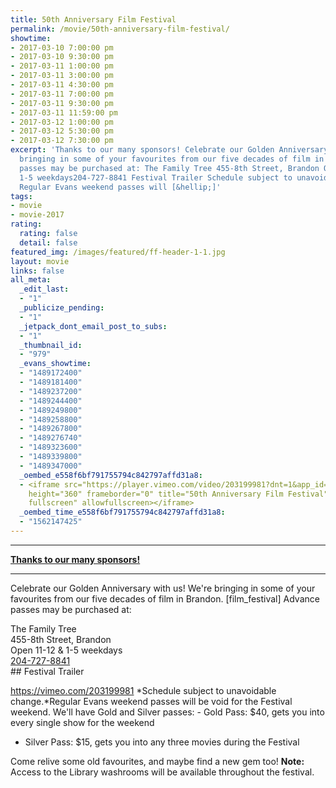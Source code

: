 ```yaml
---
title: 50th Anniversary Film Festival
permalink: /movie/50th-anniversary-film-festival/
showtime:
- 2017-03-10 7:00:00 pm
- 2017-03-10 9:30:00 pm
- 2017-03-11 1:00:00 pm
- 2017-03-11 3:00:00 pm
- 2017-03-11 4:30:00 pm
- 2017-03-11 7:00:00 pm
- 2017-03-11 9:30:00 pm
- 2017-03-11 11:59:00 pm
- 2017-03-12 1:00:00 pm
- 2017-03-12 5:30:00 pm
- 2017-03-12 7:30:00 pm
excerpt: 'Thanks to our many sponsors! Celebrate our Golden Anniversary with us! We&#8217;re
  bringing in some of your favourites from our five decades of film in Brandon. Advance
  passes may be purchased at: The Family Tree 455-8th Street, Brandon Open 11-12 &amp;
  1-5 weekdays204-727-8841 Festival Trailer Schedule subject to unavoidable change.
  Regular Evans weekend passes will [&hellip;]'
tags:
- movie
- movie-2017
rating:
  rating: false
  detail: false
featured_img: /images/featured/ff-header-1-1.jpg
layout: movie
links: false
all_meta:
  _edit_last:
  - "1"
  _publicize_pending:
  - "1"
  _jetpack_dont_email_post_to_subs:
  - "1"
  _thumbnail_id:
  - "979"
  _evans_showtime:
  - "1489172400"
  - "1489181400"
  - "1489237200"
  - "1489244400"
  - "1489249800"
  - "1489258800"
  - "1489267800"
  - "1489276740"
  - "1489323600"
  - "1489339800"
  - "1489347000"
  _oembed_e558f6bf791755794c842797affd31a8:
  - <iframe src="https://player.vimeo.com/video/203199981?dnt=1&app_id=122963" width="640"
    height="360" frameborder="0" title="50th Anniversary Film Festival" allow="autoplay;
    fullscreen" allowfullscreen></iframe>
  _oembed_time_e558f6bf791755794c842797affd31a8:
  - "1562147425"
---
```


---

**[Thanks to our many sponsors!](http://evanstheatre.ca/ff-2017-sponsors/)**

---

Celebrate our Golden Anniversary with us! We're bringing in some of your favourites from our five decades of film in Brandon. \[film\_festival\] Advance passes may be purchased at: <div class="gmail_default gmail_msg">The Family Tree</div><div class="gmail_default gmail_msg">455-8th Street, Brandon</div><div class="gmail_default gmail_msg">Open 11-12 &amp; 1-5 weekdays  
[204-727-8841](tel:(204)%20727-8841)</div>## Festival Trailer

https://vimeo.com/203199981 *Schedule subject to unavoidable change.*Regular Evans weekend passes will be void for the Festival weekend. We'll have Gold and Silver passes: - Gold Pass: $40, gets you into every single show for the weekend
- Silver Pass: $15, gets you into any three movies during the Festival

Come relive some old favourites, and maybe find a new gem too! **Note:** Access to the Library washrooms will be available throughout the festival.